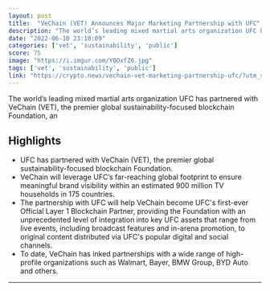 ```yaml
---
layout: post
title:  "VeChain (VET) Announces Major Marketing Partnership with UFC"
description: "The world’s leading mixed martial arts organization UFC has partnered with VeChain (VET), the premier global sustainability-focused blockchain Foundation, an"
date: "2022-06-10 23:10:09"
categories: ['vet', 'sustainability', 'public']
score: 75
image: "https://i.imgur.com/YQOxfZ6.jpg"
tags: ['vet', 'sustainability', 'public']
link: "https://crypto.news/vechain-vet-marketing-partnership-ufc/?utm_source=coingecko&amp;utm_content=coingecko&amp;utm_campaign=coingecko&amp;utm_medium=coingecko&amp;utm_term=coingecko"
---
```


The world’s leading mixed martial arts organization UFC has partnered with VeChain (VET), the premier global sustainability-focused blockchain Foundation, an

## Highlights

- UFC has partnered with VeChain (VET), the premier global sustainability-focused blockchain Foundation.
- VeChain will leverage UFC’s far-reaching global footprint to ensure meaningful brand visibility within an estimated 900 million TV households in 175 countries.
- The partnership with UFC will help VeChain become UFC's first-ever Official Layer 1 Blockchain Partner, providing the Foundation with an unprecedented level of integration into key UFC assets that range from live events, including broadcast features and in-arena promotion, to original content distributed via UFC's popular digital and social channels.
- To date, VeChain has inked partnerships with a wide range of high-profile organizations such as Walmart, Bayer, BMW Group, BYD Auto and others.

---
